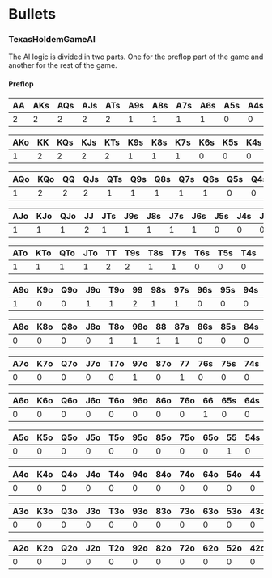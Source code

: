# Bullets

### TexasHoldemGameAI

The AI logic is divided in two parts. One for the preflop part of the game and another for the rest of the game.

#### Preflop

| AA | AKs | AQs | AJs | ATs | A9s | A8s | A7s | A6s | A5s | A4s | A3s | A2s |
| --- | --- | --- | --- | --- | --- | --- | --- | --- | --- | --- | --- | --- |
| 2 | 2 | 2 | 2 | 2 | 1 | 1 | 1 | 1 | 0 | 0 | 0 | 0 |

| AKo | KK | KQs | KJs | KTs | K9s | K8s | K7s | K6s | K5s | K4s | K3s | K2s |
| --- | --- | --- | --- | --- | --- | --- | --- | --- | --- | --- | --- | --- |
| 1 | 2 | 2 | 2 | 2 | 1 | 1 | 1 | 0 | 0 | 0 | 0 | 0 |

| AQo | KQo | QQ | QJs | QTs | Q9s | Q8s | Q7s | Q6s | Q5s | Q4s | Q3s | Q2s |
| --- | --- | --- | --- | --- | --- | --- | --- | --- | --- | --- | --- | --- |
| 1 | 2 | 2 | 2 | 1 | 1 | 1 | 1 | 1 | 0 | 0 | 0 | 0 |

| AJo | KJo | QJo | JJ | JTs | J9s | J8s | J7s | J6s | J5s | J4s | J3s | J2s |
| --- | --- | --- | --- | --- | --- | --- | --- | --- | --- | --- | --- | --- |
| 1 | 1 | 1 | 2 | 1 | 1 | 1 | 1 | 1 | 0 | 0 | 0 | 0 |

| ATo | KTo | QTo | JTo | TT | T9s | T8s | T7s | T6s | T5s | T4s | T3s | T2s |
| --- | --- | --- | --- | --- | --- | --- | --- | --- | --- | --- | --- | --- |
| 1 | 1 | 1 | 1 | 2 | 2 | 1 | 1 | 0 | 0 | 0 | 0 | 0 |

| A9o | K9o | Q9o | J9o | T9o | 99 | 98s | 97s | 96s | 95s | 94s | 93s | 92s |
| --- | --- | --- | --- | --- | --- | --- | --- | --- | --- | --- | --- | --- |
| 1 | 0 | 0 | 1 | 1 | 2 | 1 | 1 | 0 | 0 | 0 | 0 | 0 |

| A8o | K8o | Q8o | J8o | T8o | 98o | 88 | 87s | 86s | 85s | 84s | 83s | 82s |
| --- | --- | --- | --- | --- | --- | --- | --- | --- | --- | --- | --- | --- |
| 0 | 0 | 0 | 0 | 1 | 1 | 1 | 1 | 0 | 0 | 0 | 0 | 0 |

| A7o | K7o | Q7o | J7o | T7o | 97o | 87o | 77 | 76s | 75s | 74s | 73s | 72s |
| --- | --- | --- | --- | --- | --- | --- | --- | --- | --- | --- | --- | --- |
| 0 | 0 | 0 | 0 | 0 | 1 | 0 | 1 | 0 | 0 | 0 | 0 | 0 |

| A6o | K6o | Q6o | J6o | T6o | 96o | 86o | 76o | 66 | 65s | 64s | 63s | 62s |
| --- | --- | --- | --- | --- | --- | --- | --- | --- | --- | --- | --- | --- |
| 0 | 0 | 0 | 0 | 0 | 0 | 0 | 0 | 1 | 0 | 0 | 0 | 0 |

| A5o | K5o | Q5o | J5o | T5o | 95o | 85o | 75o | 65o | 55 | 54s | 53s | 52s |
| --- | --- | --- | --- | --- | --- | --- | --- | --- | --- | --- | --- | --- |
| 0 | 0 | 0 | 0 | 0 | 0 | 0 | 0 | 0 | 1 | 0 | 0 | 0 |

| A4o | K4o | Q4o | J4o | T4o | 94o | 84o | 74o | 64o | 54o | 44 | 43s | 42s |
| --- | --- | --- | --- | --- | --- | --- | --- | --- | --- | --- | --- | --- |
| 0 | 0 | 0 | 0 | 0 | 0 | 0 | 0 | 0 | 0 | 0 | 0 | 0 |

| A3o | K3o | Q3o | J3o | T3o | 93o | 83o | 73o | 63o | 53o | 43o | 33 | 32s |
| --- | --- | --- | --- | --- | --- | --- | --- | --- | --- | --- | --- | --- |
| 0 | 0 | 0 | 0 | 0 | 0 | 0 | 0 | 0 | 0 | 0 | 0 | 0 |

| A2o | K2o | Q2o | J2o | T2o | 92o | 82o | 72o | 62o | 52o | 42o | 32o | 22 |
| --- | --- | --- | --- | --- | --- | --- | --- | --- | --- | --- | --- | --- |
| 0 | 0 | 0 | 0 | 0 | 0 | 0 | 0 | 0 | 0 | 0 | 0 | 0 |